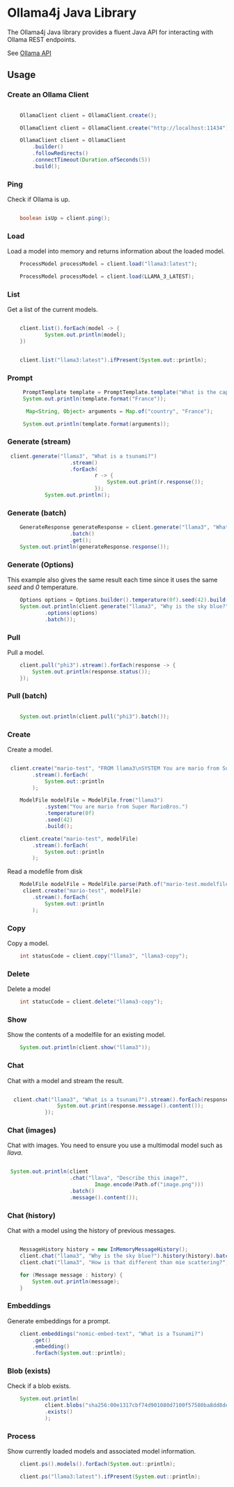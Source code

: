 # Ollama4j Java Library

The Ollama4j Java library provides a fluent Java API for interacting with Ollama REST endpoints.

See [Ollama API](https://github.com/ollama/ollama/blob/main/docs/api.md)

## Usage

### Create an Ollama Client

```java

    OllamaClient client = OllamaClient.create();

```

```java
    OllamaClient client = OllamaClient.create("http://localhost:11434");

```

```java
    OllamaClient client = OllamaClient
        .builder()
        .followRedirects()
        .connectTimeout(Duration.ofSeconds(5))
        .build();

```

### Ping

Check if Ollama is up.

```java

    boolean isUp = client.ping();

```

### Load

Load a model into memory and returns information about the loaded model.

```java
    ProcessModel processModel = client.load("llama3:latest");
```

```java
    ProcessModel processModel = client.load(LLAMA_3_LATEST);
```

### List

Get a list of the current models.

```java

    client.list().forEach(model -> {
            System.out.println(model);
    })

```

```java

    client.list("llama3:latest").ifPresent(System.out::println);
```

### Prompt

```java
     PromptTemplate template = PromptTemplate.template("What is the capital of {country}?");
     System.out.println(template.format("France"));

      Map<String, Object> arguments = Map.of("country", "France");

     System.out.println(template.format(arguments));
```

### Generate (stream)

```java
 client.generate("llama3", "What is a tsunami?")
                    .stream()
                    .forEach(
                            r -> {
                                System.out.print(r.response());
                            });
            System.out.println();
```

### Generate (batch)

```java
    GenerateResponse generateResponse = client.generate("llama3", "What is a tsunami?")
                    .batch()
                    .get();
    System.out.println(generateResponse.response());
```

### Generate (Options)

This example also gives the same result each time since it uses the same _seed_ and _0_ temperature.

```java
    Options options = Options.builder().temperature(0f).seed(42).build();
    System.out.println(client.generate("llama3", "Why is the sky blue?")
            .options(options)
            .batch());
```

### Pull

Pull a model.

```java
    client.pull("phi3").stream().forEach(response -> {
        System.out.println(response.status());
    });
```

### Pull (batch)

```java

    System.out.println(client.pull("phi3").batch());
```

### Create

Create a model.

```java

 client.create("mario-test", "FROM llama3\nSYSTEM You are mario from Super Mario Bros.")
        .stream().forEach(
            System.out::println
        );
```

```java
    ModelFile modelFile = ModelFile.from("llama3")
            .system("You are mario from Super MarioBros.")
            .temperature(0f)
            .seed(42)
            .build();

    client.create("mario-test", modelFile)
        .stream().forEach(
            System.out::println
        );
```

Read a modefile from disk

```java
    ModelFile modelFile = ModelFile.parse(Path.of("mario-test.modelfile"))
     client.create("mario-test", modelFile)
        .stream().forEach(
            System.out::println
        );
```

### Copy

Copy a model.

```java
    int statusCode = client.copy("llama3", "llama3-copy");

```

### Delete

Delete a model

```java
    int statucCode = client.delete("llama3-copy");

```

### Show

Show the contents of a modelfile for an existing model.

```java
    System.out.println(client.show("llama3"));
```

### Chat

Chat with a model and stream the result.

```java

  client.chat("llama3", "What is a tsunami?").stream().forEach(response -> {
                System.out.print(response.message().content());
            });
```

### Chat (images)

Chat with images. You need to ensure you use a multimodal model such as _llava_.

```java

 System.out.println(client
                    .chat("llava", "Describe this image?",
                            Image.encode(Path.of("image.png")))
                    .batch()
                    .message().content());
```

### Chat (history)

Chat with a model using the history of previous messages.

```java

    MessageHistory history = new InMemoryMessageHistory();
    client.chat("llama3", "Why is the sky blue?").history(history).batch();
    client.chat("llama3", "How is that different than mie scattering?").history(history).batch();

    for (Message message : history) {
        System.out.println(message);
    }
```

### Embeddings

Generate embeddings for a prompt.

```java
    client.embeddings("nomic-embed-text", "What is a Tsunami?")
        .get()
        .embedding()
        .forEach(System.out::println);
```

### Blob (exists)

Check if a blob exists.

```java
    System.out.println(
            client.blobs("sha256:00e1317cbf74d901080d7100f57580ba8dd8de57203072dc6f668324ba545f29")
            .exists()
            );
```

### Process

Show currently loaded models and associated model information.

```java
    client.ps().models().forEach(System.out::println);
```

```java
    client.ps("llama3:latest").ifPresent(System.out::println);

```
